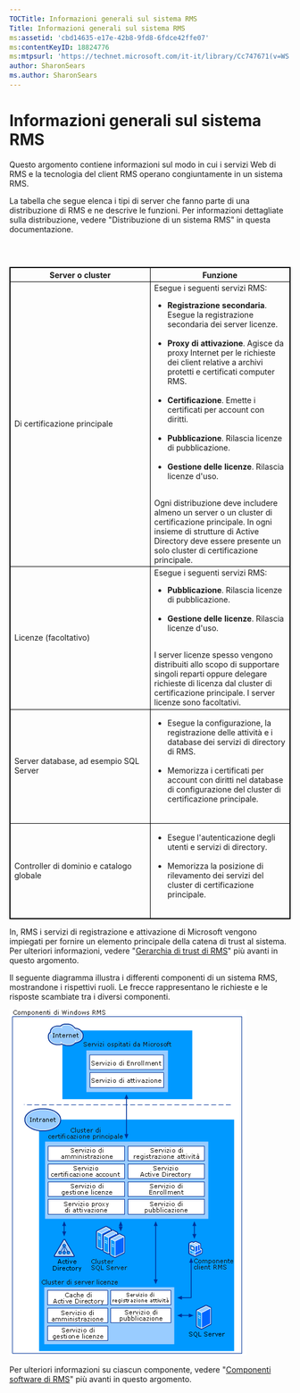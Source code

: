 ```yaml
---
TOCTitle: Informazioni generali sul sistema RMS
Title: Informazioni generali sul sistema RMS
ms:assetid: 'cbd14635-e17e-42b8-9fd8-6fdce42ffe07'
ms:contentKeyID: 18824776
ms:mtpsurl: 'https://technet.microsoft.com/it-it/library/Cc747671(v=WS.10)'
author: SharonSears
ms.author: SharonSears
---
```


Informazioni generali sul sistema RMS
=====================================

Questo argomento contiene informazioni sul modo in cui i servizi Web di RMS e la tecnologia del client RMS operano congiuntamente in un sistema RMS.

La tabella che segue elenca i tipi di server che fanno parte di una distribuzione di RMS e ne descrive le funzioni. Per informazioni dettagliate sulla distribuzione, vedere "Distribuzione di un sistema RMS" in questa documentazione.

###  

 
<table style="border:1px solid black;">
<colgroup>
<col width="50%" />
<col width="50%" />
</colgroup>
<thead>
<tr class="header">
<th style="border:1px solid black;" >Server o cluster</th>
<th style="border:1px solid black;" >Funzione</th>
</tr>
</thead>
<tbody>
<tr class="odd">
<td style="border:1px solid black;">Di certificazione principale</td>
<td style="border:1px solid black;">Esegue i seguenti servizi RMS:
<ul>
<li><strong>Registrazione secondaria</strong>. Esegue la registrazione secondaria dei server licenze.<br />
<br />
</li>
<li><strong>Proxy di attivazione</strong>. Agisce da proxy Internet per le richieste dei client relative a archivi protetti e certificati computer RMS.<br />
<br />
</li>
<li><strong>Certificazione</strong>. Emette i certificati per account con diritti.<br />
<br />
</li>
<li><strong>Pubblicazione</strong>. Rilascia licenze di pubblicazione.<br />
<br />
</li>
<li><strong>Gestione delle licenze</strong>. Rilascia licenze d'uso.<br />
<br />
</li>
</ul>
Ogni distribuzione deve includere almeno un server o un cluster di certificazione principale. In ogni insieme di strutture di Active Directory deve essere presente un solo cluster di certificazione principale.</td>
</tr>
<tr class="even">
<td style="border:1px solid black;">Licenze (facoltativo)</td>
<td style="border:1px solid black;">Esegue i seguenti servizi RMS:
<ul>
<li><strong>Pubblicazione</strong>. Rilascia licenze di pubblicazione.<br />
<br />
</li>
<li><strong>Gestione delle licenze</strong>. Rilascia licenze d'uso.<br />
<br />
</li>
</ul>
I server licenze spesso vengono distribuiti allo scopo di supportare singoli reparti oppure delegare richieste di licenza dal cluster di certificazione principale. I server licenze sono facoltativi.</td>
</tr>
<tr class="odd">
<td style="border:1px solid black;">Server database, ad esempio SQL Server</td>
<td style="border:1px solid black;"><ul>
<li>Esegue la configurazione, la registrazione delle attività e i database dei servizi di directory di RMS.<br />
<br />
</li>
<li>Memorizza i certificati per account con diritti nel database di configurazione del cluster di certificazione principale.<br />
<br />
</li>
</ul></td>
</tr>
<tr class="even">
<td style="border:1px solid black;">Controller di dominio e catalogo globale</td>
<td style="border:1px solid black;"><ul>
<li>Esegue l'autenticazione degli utenti e servizi di directory.<br />
<br />
</li>
<li>Memorizza la posizione di rilevamento dei servizi del cluster di certificazione principale.<br />
<br />
</li>
</ul></td>
</tr>
</tbody>
</table>
 

In, RMS i servizi di registrazione e attivazione di Microsoft vengono impiegati per fornire un elemento principale della catena di trust al sistema. Per ulteriori informazioni, vedere "[Gerarchia di trust di RMS](https://technet.microsoft.com/2d44182f-a653-4383-aba1-dade53f7cf9a)" più avanti in questo argomento.

Il seguente diagramma illustra i differenti componenti di un sistema RMS, mostrandone i rispettivi ruoli. Le frecce rappresentano le richieste e le risposte scambiate tra i diversi componenti.

![](/security-updates/images/Cc747671.29138741-d45c-459b-8ead-b9bc3f708dd5(WS.10).gif "Componenti del sistema RMS")

Per ulteriori informazioni su ciascun componente, vedere "[Componenti software di RMS](https://technet.microsoft.com/e38a840e-f390-48fd-8354-50108a64f5ca)" più avanti in questo argomento.
